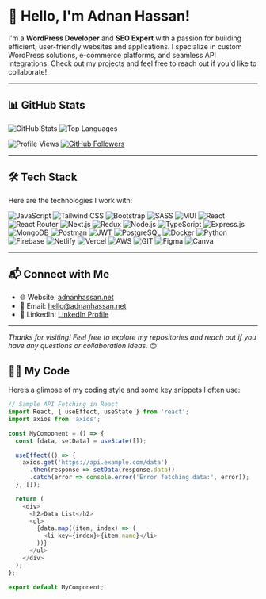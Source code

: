 # 👋 Hello, I'm Adnan Hassan!

I'm a **WordPress Developer** and **SEO Expert** with a passion for building efficient, user-friendly websites and applications. I specialize in custom WordPress solutions, e-commerce platforms, and seamless API integrations. Check out my projects and feel free to reach out if you'd like to collaborate!

---

## 📊 GitHub Stats

![GitHub Stats](https://github-readme-stats.vercel.app/api?username=imadnanhassane&show_icons=true&theme=radical)
![Top Languages](https://github-readme-stats.vercel.app/api/top-langs/?username=imadnanhassane&layout=compact&theme=radical)

![Profile Views](https://komarev.com/ghpvc/?username=imadnanhassane&color=blueviolet)
[![GitHub Followers](https://img.shields.io/github/followers/imadnanhassane?label=Followers&style=social)](https://github.com/imadnanhassane)

---

## 🛠️ Tech Stack

Here are the technologies I work with:

![JavaScript](https://img.shields.io/badge/-JavaScript-F7DF1E?logo=javascript&logoColor=black&style=flat-square)
![Tailwind CSS](https://img.shields.io/badge/-TailwindCSS-38B2AC?logo=tailwind-css&logoColor=white&style=flat-square)
![Bootstrap](https://img.shields.io/badge/-Bootstrap-7952B3?logo=bootstrap&logoColor=white&style=flat-square)
![SASS](https://img.shields.io/badge/-SASS-CC6699?logo=sass&logoColor=white&style=flat-square)
![MUI](https://img.shields.io/badge/-MUI-007FFF?logo=mui&logoColor=white&style=flat-square)
![React](https://img.shields.io/badge/-React-61DAFB?logo=react&logoColor=black&style=flat-square)
![React Router](https://img.shields.io/badge/-React%20Router-CA4245?logo=react-router&logoColor=white&style=flat-square)
![Next.js](https://img.shields.io/badge/-Next.js-000000?logo=next.js&logoColor=white&style=flat-square)
![Redux](https://img.shields.io/badge/-Redux-764ABC?logo=redux&logoColor=white&style=flat-square)
![Node.js](https://img.shields.io/badge/-Node.js-339933?logo=node.js&logoColor=white&style=flat-square)
![TypeScript](https://img.shields.io/badge/-TypeScript-007ACC?logo=typescript&logoColor=white&style=flat-square)
![Express.js](https://img.shields.io/badge/-Express.js-000000?logo=express&logoColor=white&style=flat-square)
![MongoDB](https://img.shields.io/badge/-MongoDB-47A248?logo=mongodb&logoColor=white&style=flat-square)
![Postman](https://img.shields.io/badge/-Postman-FF6C37?logo=postman&logoColor=white&style=flat-square)
![JWT](https://img.shields.io/badge/-JWT-000000?logo=json-web-tokens&logoColor=white&style=flat-square)
![PostgreSQL](https://img.shields.io/badge/-PostgreSQL-336791?logo=postgresql&logoColor=white&style=flat-square)
![Docker](https://img.shields.io/badge/-Docker-2496ED?logo=docker&logoColor=white&style=flat-square)
![Python](https://img.shields.io/badge/-Python-3776AB?logo=python&logoColor=white&style=flat-square)
![Firebase](https://img.shields.io/badge/-Firebase-FFCA28?logo=firebase&logoColor=black&style=flat-square)
![Netlify](https://img.shields.io/badge/-Netlify-00C7B7?logo=netlify&logoColor=white&style=flat-square)
![Vercel](https://img.shields.io/badge/-Vercel-000000?logo=vercel&logoColor=white&style=flat-square)
![AWS](https://img.shields.io/badge/-AWS-232F3E?logo=amazon-aws&logoColor=white&style=flat-square)
![GIT](https://img.shields.io/badge/-Git-F05032?logo=git&logoColor=white&style=flat-square)
![Figma](https://img.shields.io/badge/-Figma-F24E1E?logo=figma&logoColor=white&style=flat-square)
![Canva](https://img.shields.io/badge/-Canva-00C4CC?logo=canva&logoColor=white&style=flat-square)

---

## 📬 Connect with Me
- 🌐 Website: [adnanhassan.net](https://adnanhassan.net)
- 📧 Email: hello@adnanhassan.net
- 💼 LinkedIn: [LinkedIn Profile](https://www.linkedin.com/in/imadnanhassan/)

---

*Thanks for visiting! Feel free to explore my repositories and reach out if you have any questions or collaboration ideas.* 😊

## 🧑‍💻 My Code

Here’s a glimpse of my coding style and some key snippets I often use:

```javascript
// Sample API Fetching in React
import React, { useEffect, useState } from 'react';
import axios from 'axios';

const MyComponent = () => {
  const [data, setData] = useState([]);

  useEffect(() => {
    axios.get('https://api.example.com/data')
      .then(response => setData(response.data))
      .catch(error => console.error('Error fetching data:', error));
  }, []);

  return (
    <div>
      <h2>Data List</h2>
      <ul>
        {data.map((item, index) => (
          <li key={index}>{item.name}</li>
        ))}
      </ul>
    </div>
  );
};

export default MyComponent;
